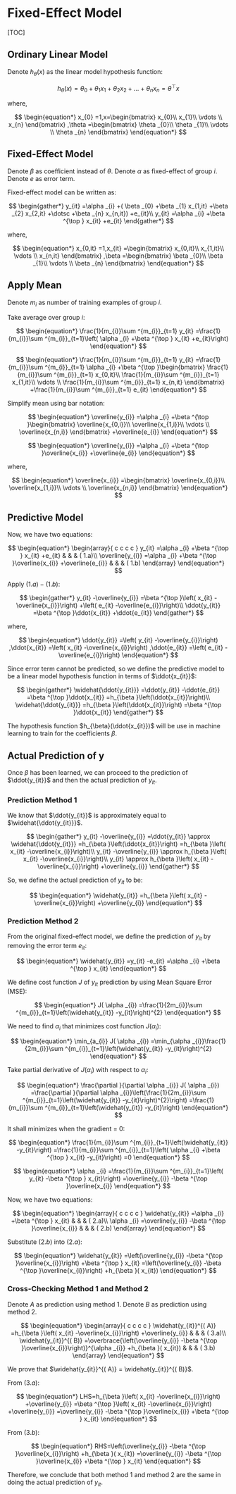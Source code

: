 # Fixed-Effect Model

[TOC]

## Ordinary Linear Model

Denote $h_{\theta}(x)$ as the linear model hypothesis function:

$$
\begin{equation*}
h_{\theta}( x) =\theta _{0} +\theta _{1} x_{1} +\theta _{2} x_{2} +\dotsc +\theta _{n} x_{n} =\theta ^{\top } x
\end{equation*}
$$

where,

$$
\begin{equation*}
x_{0} =1,x=\begin{bmatrix}
x_{0}\\
x_{1}\\
\vdots \\
x_{n}
\end{bmatrix} ,\theta =\begin{bmatrix}
\theta _{0}\\
\theta _{1}\\
\vdots \\
\theta _{n}
\end{bmatrix}
\end{equation*}
$$

## Fixed-Effect Model

Denote $\beta$ as coefficient instead of $\theta$.
Denote $\alpha$ as fixed-effect of group $i$.
Denote $e$ as error term.

Fixed-effect model can be written as:

$$
\begin{gather*}
y_{it} =\alpha _{i} +( \beta _{0} +\beta _{1} x_{1,it} +\beta _{2} x_{2,it} +\dotsc +\beta _{n} x_{n,it}) +e_{it}\\
y_{it} =\alpha _{i} +\beta ^{\top } x_{it} +e_{it}
\end{gather*}
$$

where,

$$
\begin{equation*}
x_{0,it} =1,x_{it} =\begin{bmatrix}
x_{0,it}\\
x_{1,it}\\
\vdots \\
x_{n,it}
\end{bmatrix} ,\beta =\begin{bmatrix}
\beta _{0}\\
\beta _{1}\\
\vdots \\
\beta _{n}
\end{bmatrix}
\end{equation*}
$$

## Apply Mean

Denote $m_{i}$ as number of training examples of group $i$.

Take average over group $i$:

$$
\begin{equation*}
\frac{1}{m_{i}}\sum ^{m_{i}}_{t=1} y_{it} =\frac{1}{m_{i}}\sum ^{m_{i}}_{t=1}\left( \alpha _{i} +\beta ^{\top } x_{it} +e_{it}\right)
\end{equation*}
$$


$$
\begin{equation*}
\frac{1}{m_{i}}\sum ^{m_{i}}_{t=1} y_{it} =\frac{1}{m_{i}}\sum ^{m_{i}}_{t=1} \alpha _{i} +\beta ^{\top }\begin{bmatrix}
\frac{1}{m_{i}}\sum ^{m_{i}}_{t=1} x_{0,it}\\
\frac{1}{m_{i}}\sum ^{m_{i}}_{t=1} x_{1,it}\\
\vdots \\
\frac{1}{m_{i}}\sum ^{m_{i}}_{t=1} x_{n,it}
\end{bmatrix} +\frac{1}{m_{i}}\sum ^{m_{i}}_{t=1} e_{it}
\end{equation*}
$$

Simplify mean using bar notation:

$$	
\begin{equation*}
\overline{y_{i}} =\alpha _{i} +\beta ^{\top }\begin{bmatrix}
\overline{x_{0,i}}\\
\overline{x_{1,i}}\\
\vdots \\
\overline{x_{n,i}}
\end{bmatrix} +\overline{e_{i}}
\end{equation*}
$$

$$
\begin{equation*}
\overline{y_{i}} =\alpha _{i} +\beta ^{\top }\overline{x_{i}} +\overline{e_{i}}
\end{equation*}
$$

where,

$$
\begin{equation*}
\overline{x_{i}} =\begin{bmatrix}
\overline{x_{0,i}}\\
\overline{x_{1,i}}\\
\vdots \\
\overline{x_{n,i}}
\end{bmatrix}
\end{equation*}
$$

## Predictive Model

Now, we have two equations:

$$
\begin{equation*}
\begin{array}{ c c c c }
y_{it} =\alpha _{i} +\beta ^{\top } x_{it} +e_{it} &  &  & ( 1.a)\\
\overline{y_{i}} =\alpha _{i} +\beta ^{\top }\overline{x_{i}} +\overline{e_{i}} &  &  & ( 1.b)
\end{array}
\end{equation*}
$$

Apply $(1.a)-(1.b)$:

$$
\begin{gather*}
y_{it} -\overline{y_{i}} =\beta ^{\top }\left( x_{it} -\overline{x_{i}}\right) +\left( e_{it} -\overline{e_{i}}\right)\\
\ddot{y_{it}} =\beta ^{\top }\ddot{x_{it}} +\ddot{e_{it}}
\end{gather*}
$$

where,

$$
\begin{equation*}
\ddot{y_{it}} =\left( y_{it} -\overline{y_{i}}\right) ,\ddot{x_{it}} =\left( x_{it} -\overline{x_{i}}\right) ,\ddot{e_{it}} =\left( e_{it} -\overline{e_{i}}\right)
\end{equation*}
$$

Since error term cannot be predicted, so we define the predictive model to be a linear model hypothesis function in terms of $\ddot{x_{it}}$:

$$
\begin{gather*}
\widehat{\ddot{y_{it}}} =\ddot{y_{it}} -\ddot{e_{it}} =\beta ^{\top }\ddot{x_{it}} =h_{\beta }\left(\ddot{x_{it}}\right)\\
\widehat{\ddot{y_{it}}} =h_{\beta }\left(\ddot{x_{it}}\right) =\beta ^{\top }\ddot{x_{it}}
\end{gather*}
$$

The hypothesis function $h_{\beta}(\ddot{x_{it}})$ will be use in machine learning to train for the coefficients $\beta$.

## Actual Prediction of y

Once $\beta$ has been learned, we can proceed to the prediction of $\ddot{y_{it}}$ and then the actual prediction of $y_{it}$.

### Prediction Method 1

We know that $\ddot{y_{it}}$ is approximately equal to $\widehat{\ddot{y_{it}}}$.

$$
\begin{gather*}
y_{it} -\overline{y_{i}} =\ddot{y_{it}} \approx \widehat{\ddot{y_{it}}} =h_{\beta }\left(\ddot{x_{it}}\right) =h_{\beta }\left( x_{it} -\overline{x_{i}}\right)\\
y_{it} -\overline{y_{i}} \approx h_{\beta }\left( x_{it} -\overline{x_{i}}\right)\\
y_{it} \approx h_{\beta }\left( x_{it} -\overline{x_{i}}\right) +\overline{y_{i}}
\end{gather*}
$$

So, we define the actual prediction of $y_{it}$ to be:

$$
\begin{equation*}
\widehat{y_{it}} =h_{\beta }\left( x_{it} -\overline{x_{i}}\right) +\overline{y_{i}}
\end{equation*}
$$

### Prediction Method 2

From the original fixed-effect model, we define the prediction of $y_{it}$ by removing the error term $e_{it}$:

$$
\begin{equation*}
\widehat{y_{it}} =y_{it} -e_{it} =\alpha _{i} +\beta ^{\top } x_{it}
\end{equation*}
$$

We define cost function $J$ of $y_{it}$ prediction by using Mean Square Error (MSE):

$$
\begin{equation*}
J( \alpha _{i}) =\frac{1}{2m_{i}}\sum ^{m_{i}}_{t=1}\left(\widehat{y_{it}} -y_{it}\right)^{2}
\end{equation*}
$$

We need to find $\alpha_{i}$ that minimizes cost function $J(\alpha_{i})$:

$$
\begin{equation*}
\min_{a_{i}} J( \alpha _{i}) =\min_{\alpha _{i}}\frac{1}{2m_{i}}\sum ^{m_{i}}_{t=1}\left(\widehat{y_{it}} -y_{it}\right)^{2}
\end{equation*}
$$

Take partial derivative of $J(\alpha_{i})$ with respect to $\alpha_{i}$:

$$
\begin{equation*}
\frac{\partial }{\partial \alpha _{i}} J( \alpha _{i}) =\frac{\partial }{\partial \alpha _{i}}\left(\frac{1}{2m_{i}}\sum ^{m_{i}}_{t=1}\left(\widehat{y_{it}} -y_{it}\right)^{2}\right) =\frac{1}{m_{i}}\sum ^{m_{i}}_{t=1}\left(\widehat{y_{it}} -y_{it}\right)
\end{equation*}
$$

It shall minimizes when the gradient = $0$:

$$
\begin{equation*}
\frac{1}{m_{i}}\sum ^{m_{i}}_{t=1}\left(\widehat{y_{it}} -y_{it}\right) =\frac{1}{m_{i}}\sum ^{m_{i}}_{t=1}\left( \alpha _{i} +\beta ^{\top } x_{it} -y_{it}\right) =0
\end{equation*}
$$

$$
\begin{equation*}
\alpha _{i} =\frac{1}{m_{i}}\sum ^{m_{i}}_{t=1}\left( y_{it} -\beta ^{\top } x_{it}\right) =\overline{y_{i}} -\beta ^{\top }\overline{x_{i}}
\end{equation*}
$$

Now, we have two equations:

$$
\begin{equation*}
\begin{array}{ c c c c }
\widehat{y_{it}} =\alpha _{i} +\beta ^{\top } x_{it} &  &  & ( 2.a)\\
\alpha _{i} =\overline{y_{i}} -\beta ^{\top }\overline{x_{i}} &  &  & ( 2.b)
\end{array}
\end{equation*}
$$

Substitute $(2.b)$ into $(2.a)$:

$$
\begin{equation*}
\widehat{y_{it}} =\left(\overline{y_{i}} -\beta ^{\top }\overline{x_{i}}\right) +\beta ^{\top } x_{it} =\left(\overline{y_{i}} -\beta ^{\top }\overline{x_{i}}\right) +h_{\beta }( x_{it})
\end{equation*}
$$

### Cross-Checking Method 1 and Method 2

Denote $A$ as prediction using method $1$.
Denote $B$ as prediction using method $2$.

$$
\begin{equation*}
\begin{array}{ c c c c }
\widehat{y_{it}}^{( A)} =h_{\beta }\left( x_{it} -\overline{x_{i}}\right) +\overline{y_{i}} &  &  & ( 3.a)\\
\widehat{y_{it}}^{( B)} =\overbrace{\left(\overline{y_{i}} -\beta ^{\top }\overline{x_{i}}\right)}^{\alpha _{i}} +h_{\beta }( x_{it}) &  &  & ( 3.b)
\end{array}
\end{equation*}
$$

We prove that $\widehat{y_{it}}^{( A)} = \widehat{y_{it}}^{( B)}$.

From $(3.a)$:

$$
\begin{equation*}
LHS=h_{\beta }\left( x_{it} -\overline{x_{i}}\right) +\overline{y_{i}} =\beta ^{\top }\left( x_{it} -\overline{x_{i}}\right) +\overline{y_{i}} =\overline{y_{i}} -\beta ^{\top }\overline{x_{i}} +\beta ^{\top } x_{it}
\end{equation*}
$$

From $(3.b)$:

$$
\begin{equation*}
RHS=\left(\overline{y_{i}} -\beta ^{\top }\overline{x_{i}}\right) +h_{\beta }( x_{it}) =\overline{y_{i}} -\beta ^{\top }\overline{x_{i}} +\beta ^{\top } x_{it}
\end{equation*}
$$

Therefore, we conclude that both method 1 and method 2 are the same in doing the actual prediction of $y_{it}$.
